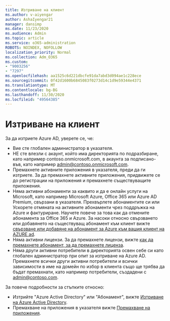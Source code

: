 ```yaml
---
title: Изтриване на клиент
ms.author: v-aiyengar
author: AshaIyengar21
manager: dansimp
ms.date: 11/23/2020
ms.audience: Admin
ms.topic: article
ms.service: o365-administration
ROBOTS: NOINDEX, NOFOLLOW
localization_priority: Normal
ms.collection: Adm_O365
ms.custom:
- "9003256"
- "7297"
ms.openlocfilehash: aa1525c6d221dbcfe91da7abd3d094ae1c228ece
ms.sourcegitcommit: 0f42d1600b6845083f0273d14c1d9e59344e4371
ms.translationtype: MT
ms.contentlocale: bg-BG
ms.lasthandoff: 11/30/2020
ms.locfileid: "49564385"
---
```

# <a name="delete-tenant"></a>Изтриване на клиент

За да изтриете Azure AD, уверете се, че:
- Вие сте глобален администратор в указателя.
- НЕ сте влезли с акаунт, който има директорията по подразбиране, като например contoso.onmicrosoft.com, в акаунта за подписано-във, като например admin@contoso.onmicrosoft.com.
- Премахнете активните приложения в указателя, преди да ги изтриете. За да премахнете активните приложения, придвижете се до регистрации на приложения и премахнете съществуващите приложения.
- Няма активни абонаменти за каквито и да е онлайн услуги на Microsoft, като например Microsoft Azure, Office 365 или Azure AD Premium, свързани в указателя. Прехвърлете абонаментите си или Ускорете отмяната на активните абонаменти чрез поддръжка на Azure и фактуриране. Научете повече за това как да отмените абонамента за Office 365 и Azure. За насоки относно свързването или добавянето на съществуващ абонамент към клиент вижте [свързване или добавяне на абонамент за Azure към вашия клиент на AZURE ad](https://docs.microsoft.com/azure/active-directory/fundamentals/active-directory-how-subscriptions-associated-directory).
- Няма активни лицензи. За да премахнете лицензи, вижте [как да премахнете абонамент, за да премахнете лиценза](https://docs.microsoft.com/azure/active-directory/enterprise-users/directory-delete-howto#delete-a-subscription).
- Няма други активни потребители в директорията освен себе си като глобален администратор при опит за изтриване на Azure AD. Премахнете всички други активни потребители и всички зависимости в име на домейн по избор в клиента също ще трябва да бъдат премахнати, като например потребители, създадени с admin@contoso.com.

За повече подробности за стъпките относно:
- Изтрийте "Azure Active Directory" или "Абонамент", вижте [Изтриване на Azure Active Directory](https://docs.microsoft.com/azure/active-directory/users-groups-roles/directory-delete-howto).
- Премахване на приложения в указателя вижте [Премахване на приложения](https://docs.microsoft.com/azure/active-directory/develop/quickstart-remove-app). 
